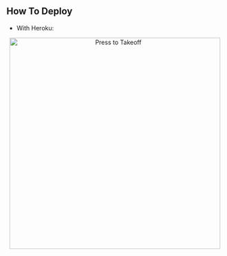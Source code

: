 ## How To Deploy 
* With Heroku:
<p align="center">
   <a href = "https://heroku.com/deploy?template=https://github.com/kaalmadhav/spamm"><img src="https://telegra.ph/file/57c4edb389224c9cf9996.png" alt="Press to Takeoff" width="490px"></a>
</p>
<br>
